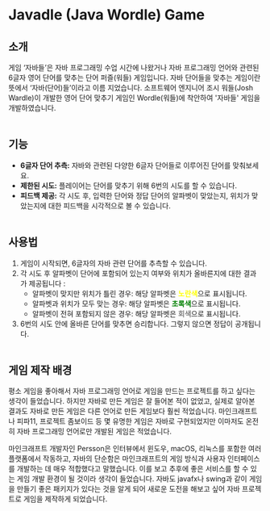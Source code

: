# Javadle (Java Wordle) Game  

## 소개
  게임 ‘자바들’은 자바 프로그래밍 수업 시간에 나왔거나 자바 프로그래밍 언어와 관련된 6글자 영어 단어를 맞추는 단어 퍼즐(워들) 게임입니다. 자바 단어들을 맞추는 게임이란 뜻에서 ‘자바(단어)들’이라고 이름 지었습니다.
  소프트웨어 엔지니어 조시 워들(Josh Wardle)이 개발한 영어 단어 맞추기 게임인 Wordle(워들)에 착안하여 '자바들' 게임을 개발하였습니다.<br></br>

## 기능
- **6글자 단어 추측:** 자바와 관련된 다양한 6글자 단어들로 이루어진 단어를 맞춰보세요.
- **제한된 시도:** 플레이어는 단어를 맞추기 위해 6번의 시도를 할 수 있습니다.
- **피드백 제공:** 각 시도 후, 입력한 단어와 정답 단어의 알파벳이 맞았는지, 위치가 맞았는지에 대한 피드백을 시각적으로 볼 수 있습니다.<br></br>

## 사용법
1. 게임이 시작되면, 6글자의 자바 관련 단어를 추측할 수 있습니다.
2. 각 시도 후 알파벳이 단어에 포함되어 있는지 여부와 위치가 올바른지에 대한 결과가 제공됩니다 :
   - 알파벳이 맞지만 위치가 틀린 경우: 해당 알파벳은 <span style="color: yellow">**노란색**</span>으로 표시됩니다.
   - 알파벳과 위치가 모두 맞는 경우: 해당 알파벳은 <span style="color: green">**초록색**</span>으로 표시됩니다.
   - 알파벳이 전혀 포함되지 않은 경우: 해당 알파벳은 <span style="color: grey">**회색**</span>으로 표시됩니다.
3. 6번의 시도 안에 올바른 단어를 맞추면 승리합니다. 그렇지 않으면 정답이 공개됩니다.<br></br>

## 게임 제작 배경
 평소 게임을 좋아해서 자바 프로그래밍 언어로 게임을 만드는 프로젝트를 하고 싶다는 생각이 들었습니다. 하지만 자바로 만든 게임은 잘 들어본 적이 없었고, 실제로 알아본 결과도 자바로 만든 게임은 다른 언어로 만든 게임보다 훨씬 적었습니다. 마인크래프트나 피파11, 프로젝트 좀보이드 등 몇 유명한 게임은 자바로 구현되었지만 이마저도 온전히 자바 프로그래밍 언어로만 개발된 게임은 적었습니다.
   
마인크래프트 개발자인 Persson은 인터뷰에서 윈도우, macOS, 리눅스를 포함한 여러 플랫폼에서 작동하고, 자바의 단순함은 마인크래프트의 게임 방식과 사용자 인터페이스를 개발하는 데 매우 적합했다고 말했습니다. 이를 보고 추후에 좋은 서비스를 할 수 있는 게임 개발 환경이 될 것이라 생각이 들었습니다. 자바도 javafx나 swing과 같이 게임을 만들기 좋은 패키지가 있다는 것을 알게 되어 새로운 도전을 해보고 싶어 자바 프로젝트로 게임을 제작하게 되었습니다.
